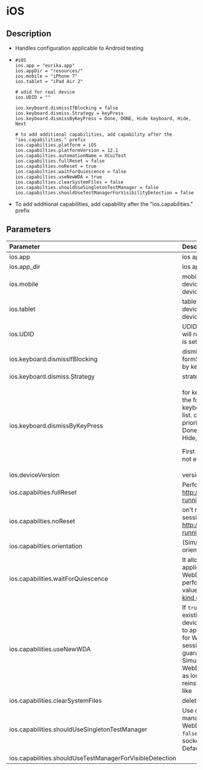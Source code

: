 # iOS

## Description

* Handles configuration applicable to Android testing
* ```text
  #iOS
  ios.app = "eurika.app"
  ios.appDir = "resources/"
  ios.mobile = "iPhone 7"
  ios.tablet = "iPad Air 2"

  # udid for real device
  ios.UDID = ""

  ios.keyboard.dismissIfBlocking = false
  ios.keyboard.dismiss.Strategy = keyPress
  ios.keyboard.dismissByKeyPress = Done, DONE, Hide keyboard, Hide, Next

  # to add additional capabilities, add capability after the "ios.capabilities." prefix
  ios.capabilties.platform = iOS
  ios.capabilties.platformVersion = 12.1
  ios.capabilties.automationName = XCuiTest
  ios.capabilties.fullReset = false
  ios.capabilties.noReset = true
  ios.capabilties.waitForQuiescence = false
  ios.capabilties.useNewWDA = true
  ios.capabilties.clearSystemFiles = false
  ios.capabilties.shouldUseSingletonTestManager = false
  ios.capabilties.shouldUseTestManagerForVisibilityDetection = false
  ```

* To add additional capabilities, add capability after the "ios.capabilities." prefix

## Parameters

<table>
  <thead>
    <tr>
      <th style="text-align:left">Parameter</th>
      <th style="text-align:left">Description</th>
    </tr>
  </thead>
  <tbody>
    <tr>
      <td style="text-align:left">ios.app</td>
      <td style="text-align:left">ios app name</td>
    </tr>
    <tr>
      <td style="text-align:left">ios.app_dir</td>
      <td style="text-align:left">ios app directory</td>
    </tr>
    <tr>
      <td style="text-align:left">ios.mobile</td>
      <td style="text-align:left">mobile emulator name. If real device is connected, the real device will
        be selected</td>
    </tr>
    <tr>
      <td style="text-align:left">ios.tablet</td>
      <td style="text-align:left">tablet emulator name. If real device is connected, the real device will
        be selected</td>
    </tr>
    <tr>
      <td style="text-align:left">ios.UDID</td>
      <td style="text-align:left">UDID of the iOS real device. Test will run on the device when UDID is
        set</td>
    </tr>
    <tr>
      <td style="text-align:left">ios.keyboard.dismissIfBlocking</td>
      <td style="text-align:left">dismiss keyboard if sendKey or formSubmit element is blocked by keyboard</td>
    </tr>
    <tr>
      <td style="text-align:left">ios.keyboard.dismiss.Strategy</td>
      <td style="text-align:left">strategies: keyPress, tapOutside</td>
    </tr>
    <tr>
      <td style="text-align:left">ios.keyboard.dismissByKeyPress</td>
      <td style="text-align:left">
        <p>for keyPress strategy: will press the following keys to dismiss keyboard.
          Will iterate through the list. change order based on priority. eg.
          <br />Done, DONE, Hide keyboard, Hide, Next.</p>
        <p>First will look for Done button, if not exist, DONE and so on...</p>
      </td>
    </tr>
    <tr>
      <td style="text-align:left">ios.deviceVersion</td>
      <td style="text-align:left">version of the simulator</td>
    </tr>
    <tr>
      <td style="text-align:left">ios.capabilties.fullReset</td>
      <td style="text-align:left">Perform a complete reset. <a href="http://appium.io/docs/en/writing-running-appium/caps/#ios-only">http://appium.io/docs/en/writing-running-appium/caps/#ios-only</a>
      </td>
    </tr>
    <tr>
      <td style="text-align:left">ios.capabilties.noReset</td>
      <td style="text-align:left">on&apos;t reset app state before this session. <a href="http://appium.io/docs/en/writing-running-appium/caps/#ios-only">http://appium.io/docs/en/writing-running-appium/caps/#ios-only</a>
      </td>
    </tr>
    <tr>
      <td style="text-align:left">ios.capabilties.orientation</td>
      <td style="text-align:left">(Sim/Emu-only) start in a certain orientation</td>
    </tr>
    <tr>
      <td style="text-align:left">ios.capabilities.waitForQuiescence</td>
      <td style="text-align:left">It allows to turn on/off waiting for application quiescence in WebDriverAgent,
        while performing queries. The default value is <code>true</code>. You can
        avoid <a href="https://github.com/appium/appium/issues/11132">this kind of issues</a> if
        you turn it off.</td>
    </tr>
    <tr>
      <td style="text-align:left">ios.capabilities.useNewWDA</td>
      <td style="text-align:left">If <code>true</code>, forces uninstall of any existing WebDriverAgent app
        on device. Set it to <code>true</code> if you want to apply different startup
        options for WebDriverAgent for each session. Although, it is only guaranteed
        to work stable on Simulator. Real devices require WebDriverAgent client
        to run for as long as possible without reinstall/restart to avoid issues
        like</td>
    </tr>
    <tr>
      <td style="text-align:left">ios.capabilities.clearSystemFiles</td>
      <td style="text-align:left">delete temporary app</td>
    </tr>
    <tr>
      <td style="text-align:left">ios.capabilities.shouldUseSingletonTestManager</td>
      <td style="text-align:left">Use default proxy for test management within WebDriverAgent. Setting this
        to <code>false</code> sometimes helps with socket hangup problems. Defaults
        to <code>true</code>.</td>
    </tr>
    <tr>
      <td style="text-align:left">ios.capabilities.shouldUseTestManagerForVisibleDetection</td>
      <td style="text-align:left"></td>
    </tr>
  </tbody>
</table>